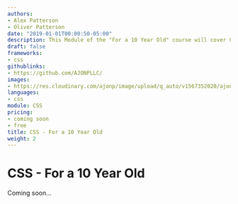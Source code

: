 ```yaml
---
authors:
- Alex Patterson
- Oliver Patterson
date: "2019-01-01T00:00:50-05:00"
description: This Module of the "For a 10 Year Old" course will cover CSS. Cascading Style Sheets is one of the core languages of the open Web and is standardized across Web browsers 
draft: false
frameworks:
- css
githublinks:
- https://github.com/AJONPLLC/
images:
- https://res.cloudinary.com/ajonp/image/upload/q_auto/v1567352020/ajonp-ajonp-com/courses/coding_10_year_old/For_a_10_Year_Old_-_CSS.png
languages:
- css
module: CSS
pricing:
- coming soon
- free
title: CSS - For a 10 Year Old
weight: 2
---
```


# CSS - For a 10 Year Old

Coming soon...
